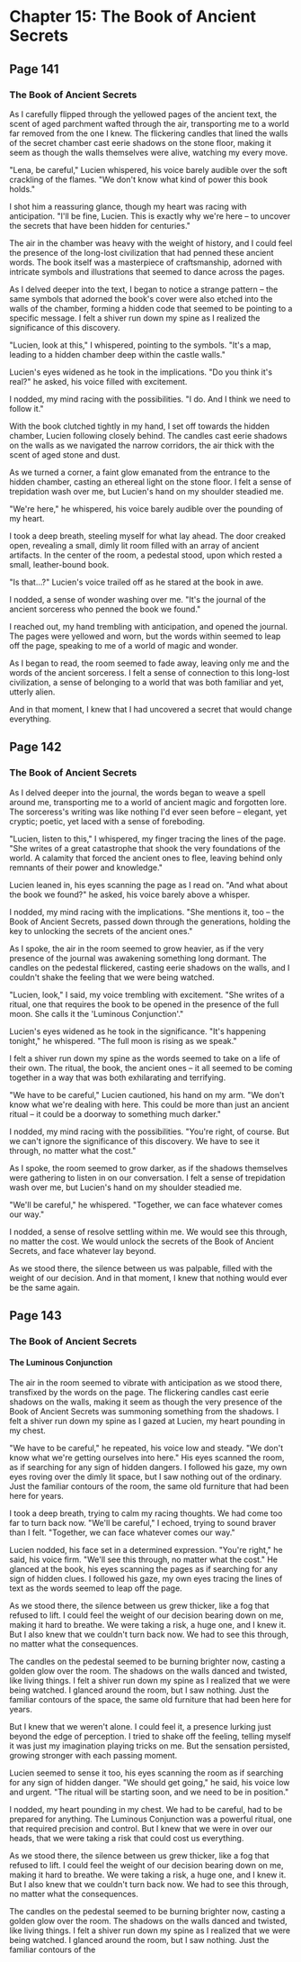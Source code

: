 # Chapter 15: The Book of Ancient Secrets


## Page 141
### The Book of Ancient Secrets

As I carefully flipped through the yellowed pages of the ancient text, the scent of aged parchment wafted through the air, transporting me to a world far removed from the one I knew. The flickering candles that lined the walls of the secret chamber cast eerie shadows on the stone floor, making it seem as though the walls themselves were alive, watching my every move.

"Lena, be careful," Lucien whispered, his voice barely audible over the soft crackling of the flames. "We don't know what kind of power this book holds."

I shot him a reassuring glance, though my heart was racing with anticipation. "I'll be fine, Lucien. This is exactly why we're here – to uncover the secrets that have been hidden for centuries."

The air in the chamber was heavy with the weight of history, and I could feel the presence of the long-lost civilization that had penned these ancient words. The book itself was a masterpiece of craftsmanship, adorned with intricate symbols and illustrations that seemed to dance across the pages.

As I delved deeper into the text, I began to notice a strange pattern – the same symbols that adorned the book's cover were also etched into the walls of the chamber, forming a hidden code that seemed to be pointing to a specific message. I felt a shiver run down my spine as I realized the significance of this discovery.

"Lucien, look at this," I whispered, pointing to the symbols. "It's a map, leading to a hidden chamber deep within the castle walls."

Lucien's eyes widened as he took in the implications. "Do you think it's real?" he asked, his voice filled with excitement.

I nodded, my mind racing with the possibilities. "I do. And I think we need to follow it."

With the book clutched tightly in my hand, I set off towards the hidden chamber, Lucien following closely behind. The candles cast eerie shadows on the walls as we navigated the narrow corridors, the air thick with the scent of aged stone and dust.

As we turned a corner, a faint glow emanated from the entrance to the hidden chamber, casting an ethereal light on the stone floor. I felt a sense of trepidation wash over me, but Lucien's hand on my shoulder steadied me.

"We're here," he whispered, his voice barely audible over the pounding of my heart.

I took a deep breath, steeling myself for what lay ahead. The door creaked open, revealing a small, dimly lit room filled with an array of ancient artifacts. In the center of the room, a pedestal stood, upon which rested a small, leather-bound book.

"Is that...?" Lucien's voice trailed off as he stared at the book in awe.

I nodded, a sense of wonder washing over me. "It's the journal of the ancient sorceress who penned the book we found."

I reached out, my hand trembling with anticipation, and opened the journal. The pages were yellowed and worn, but the words within seemed to leap off the page, speaking to me of a world of magic and wonder.

As I began to read, the room seemed to fade away, leaving only me and the words of the ancient sorceress. I felt a sense of connection to this long-lost civilization, a sense of belonging to a world that was both familiar and yet, utterly alien.

And in that moment, I knew that I had uncovered a secret that would change everything.

## Page 142
### The Book of Ancient Secrets

As I delved deeper into the journal, the words began to weave a spell around me, transporting me to a world of ancient magic and forgotten lore. The sorceress's writing was like nothing I'd ever seen before – elegant, yet cryptic; poetic, yet laced with a sense of foreboding.

"Lucien, listen to this," I whispered, my finger tracing the lines of the page. "She writes of a great catastrophe that shook the very foundations of the world. A calamity that forced the ancient ones to flee, leaving behind only remnants of their power and knowledge."

Lucien leaned in, his eyes scanning the page as I read on. "And what about the book we found?" he asked, his voice barely above a whisper.

I nodded, my mind racing with the implications. "She mentions it, too – the Book of Ancient Secrets, passed down through the generations, holding the key to unlocking the secrets of the ancient ones."

As I spoke, the air in the room seemed to grow heavier, as if the very presence of the journal was awakening something long dormant. The candles on the pedestal flickered, casting eerie shadows on the walls, and I couldn't shake the feeling that we were being watched.

"Lucien, look," I said, my voice trembling with excitement. "She writes of a ritual, one that requires the book to be opened in the presence of the full moon. She calls it the 'Luminous Conjunction'."

Lucien's eyes widened as he took in the significance. "It's happening tonight," he whispered. "The full moon is rising as we speak."

I felt a shiver run down my spine as the words seemed to take on a life of their own. The ritual, the book, the ancient ones – it all seemed to be coming together in a way that was both exhilarating and terrifying.

"We have to be careful," Lucien cautioned, his hand on my arm. "We don't know what we're dealing with here. This could be more than just an ancient ritual – it could be a doorway to something much darker."

I nodded, my mind racing with the possibilities. "You're right, of course. But we can't ignore the significance of this discovery. We have to see it through, no matter what the cost."

As I spoke, the room seemed to grow darker, as if the shadows themselves were gathering to listen in on our conversation. I felt a sense of trepidation wash over me, but Lucien's hand on my shoulder steadied me.

"We'll be careful," he whispered. "Together, we can face whatever comes our way."

I nodded, a sense of resolve settling within me. We would see this through, no matter the cost. We would unlock the secrets of the Book of Ancient Secrets, and face whatever lay beyond.

As we stood there, the silence between us was palpable, filled with the weight of our decision. And in that moment, I knew that nothing would ever be the same again.

## Page 143
### The Book of Ancient Secrets

#### The Luminous Conjunction

The air in the room seemed to vibrate with anticipation as we stood there, transfixed by the words on the page. The flickering candles cast eerie shadows on the walls, making it seem as though the very presence of the Book of Ancient Secrets was summoning something from the shadows. I felt a shiver run down my spine as I gazed at Lucien, my heart pounding in my chest.

"We have to be careful," he repeated, his voice low and steady. "We don't know what we're getting ourselves into here." His eyes scanned the room, as if searching for any sign of hidden dangers. I followed his gaze, my own eyes roving over the dimly lit space, but I saw nothing out of the ordinary. Just the familiar contours of the room, the same old furniture that had been here for years.

I took a deep breath, trying to calm my racing thoughts. We had come too far to turn back now. "We'll be careful," I echoed, trying to sound braver than I felt. "Together, we can face whatever comes our way."

Lucien nodded, his face set in a determined expression. "You're right," he said, his voice firm. "We'll see this through, no matter what the cost." He glanced at the book, his eyes scanning the pages as if searching for any sign of hidden clues. I followed his gaze, my own eyes tracing the lines of text as the words seemed to leap off the page.

As we stood there, the silence between us grew thicker, like a fog that refused to lift. I could feel the weight of our decision bearing down on me, making it hard to breathe. We were taking a risk, a huge one, and I knew it. But I also knew that we couldn't turn back now. We had to see this through, no matter what the consequences.

The candles on the pedestal seemed to be burning brighter now, casting a golden glow over the room. The shadows on the walls danced and twisted, like living things. I felt a shiver run down my spine as I realized that we were being watched. I glanced around the room, but I saw nothing. Just the familiar contours of the space, the same old furniture that had been here for years.

But I knew that we weren't alone. I could feel it, a presence lurking just beyond the edge of perception. I tried to shake off the feeling, telling myself it was just my imagination playing tricks on me. But the sensation persisted, growing stronger with each passing moment.

Lucien seemed to sense it too, his eyes scanning the room as if searching for any sign of hidden danger. "We should get going," he said, his voice low and urgent. "The ritual will be starting soon, and we need to be in position."

I nodded, my heart pounding in my chest. We had to be careful, had to be prepared for anything. The Luminous Conjunction was a powerful ritual, one that required precision and control. But I knew that we were in over our heads, that we were taking a risk that could cost us everything.

As we stood there, the silence between us grew thicker, like a fog that refused to lift. I could feel the weight of our decision bearing down on me, making it hard to breathe. We were taking a risk, a huge one, and I knew it. But I also knew that we couldn't turn back now. We had to see this through, no matter what the consequences.

The candles on the pedestal seemed to be burning brighter now, casting a golden glow over the room. The shadows on the walls danced and twisted, like living things. I felt a shiver run down my spine as I realized that we were being watched. I glanced around the room, but I saw nothing. Just the familiar contours of the
